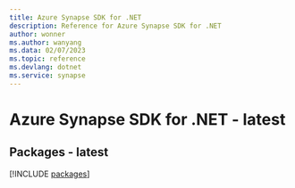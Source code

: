 ```yaml
---
title: Azure Synapse SDK for .NET
description: Reference for Azure Synapse SDK for .NET
author: wonner
ms.author: wanyang
ms.data: 02/07/2023
ms.topic: reference
ms.devlang: dotnet
ms.service: synapse
---
```

# Azure Synapse SDK for .NET - latest
## Packages - latest
[!INCLUDE [packages](synapse-index.md)]
